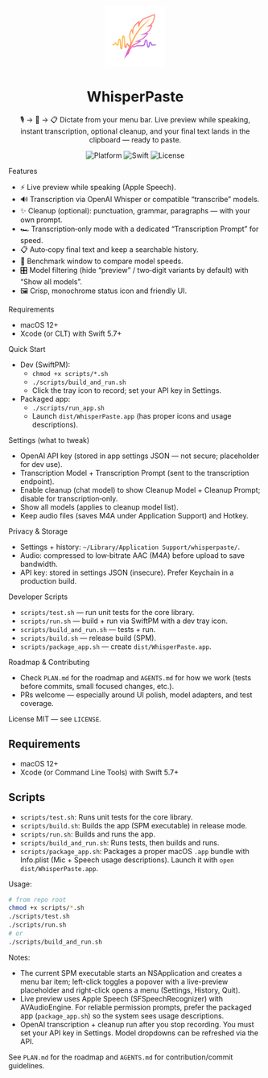 <div align="center">
  <img src="icon.png" alt="WhisperPaste icon" width="120" height="120" />

  <h1>WhisperPaste</h1>

  <p>
    🎙️ → 🧠 → 📋  
    Dictate from your menu bar. Live preview while speaking, instant transcription, optional cleanup, and your final text lands in the clipboard — ready to paste.
  </p>

  <p>
    <img alt="Platform" src="https://img.shields.io/badge/macOS-12%2B-blue" />
    <img alt="Swift" src="https://img.shields.io/badge/Swift-5.7%2B-orange" />
    <img alt="License" src="https://img.shields.io/badge/License-MIT-green" />
  </p>
</div>

Features
- ⚡️ Live preview while speaking (Apple Speech).
- 🔊 Transcription via OpenAI Whisper or compatible “transcribe” models.
- ✨ Cleanup (optional): punctuation, grammar, paragraphs — with your own prompt.
- 🏎️ Transcription‑only mode with a dedicated “Transcription Prompt” for speed.
- 📋 Auto‑copy final text and keep a searchable history.
- 🧪 Benchmark window to compare model speeds.
- 🎛️ Model filtering (hide “preview” / two‑digit variants by default) with “Show all models”.
- 🖼️ Crisp, monochrome status icon and friendly UI.

Requirements
- macOS 12+
- Xcode (or CLT) with Swift 5.7+

Quick Start
- Dev (SwiftPM):
  - `chmod +x scripts/*.sh`
  - `./scripts/build_and_run.sh`
  - Click the tray icon to record; set your API key in Settings.
- Packaged app:
  - `./scripts/run_app.sh`
  - Launch `dist/WhisperPaste.app` (has proper icons and usage descriptions).

Settings (what to tweak)
- OpenAI API key (stored in app settings JSON — not secure; placeholder for dev use).
- Transcription Model + Transcription Prompt (sent to the transcription endpoint).
- Enable cleanup (chat model) to show Cleanup Model + Cleanup Prompt; disable for transcription‑only.
- Show all models (applies to cleanup model list).
- Keep audio files (saves M4A under Application Support) and Hotkey.

Privacy & Storage
- Settings + history: `~/Library/Application Support/whisperpaste/`.
- Audio: compressed to low‑bitrate AAC (M4A) before upload to save bandwidth.
- API key: stored in settings JSON (insecure). Prefer Keychain in a production build.

Developer Scripts
- `scripts/test.sh` — run unit tests for the core library.
- `scripts/run.sh` — build + run via SwiftPM with a dev tray icon.
- `scripts/build_and_run.sh` — tests + run.
- `scripts/build.sh` — release build (SPM).
- `scripts/package_app.sh` — create `dist/WhisperPaste.app`.

Roadmap & Contributing
- Check `PLAN.md` for the roadmap and `AGENTS.md` for how we work (tests before commits, small focused changes, etc.).
- PRs welcome — especially around UI polish, model adapters, and test coverage.

License
MIT — see `LICENSE`.

## Requirements
- macOS 12+
- Xcode (or Command Line Tools) with Swift 5.7+

## Scripts
- `scripts/test.sh`: Runs unit tests for the core library.
- `scripts/build.sh`: Builds the app (SPM executable) in release mode.
- `scripts/run.sh`: Builds and runs the app.
- `scripts/build_and_run.sh`: Runs tests, then builds and runs.
- `scripts/package_app.sh`: Packages a proper macOS `.app` bundle with Info.plist (Mic + Speech usage descriptions). Launch it with `open dist/WhisperPaste.app`.

Usage:

```bash
# from repo root
chmod +x scripts/*.sh
./scripts/test.sh
./scripts/run.sh
# or
./scripts/build_and_run.sh
```

Notes:
- The current SPM executable starts an NSApplication and creates a menu bar item; left-click toggles a popover with a live-preview placeholder and right-click opens a menu (Settings, History, Quit).
- Live preview uses Apple Speech (SFSpeechRecognizer) with AVAudioEngine. For reliable permission prompts, prefer the packaged app (`package_app.sh`) so the system sees usage descriptions.
- OpenAI transcription + cleanup run after you stop recording. You must set your API key in Settings. Model dropdowns can be refreshed via the API.

See `PLAN.md` for the roadmap and `AGENTS.md` for contribution/commit guidelines.
